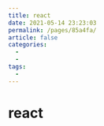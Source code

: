 ```yaml
---
title: react
date: 2021-05-14 23:23:03
permalink: /pages/85a4fa/
article: false
categories:
  - 
  - 
tags:
  - 
---
```

# react